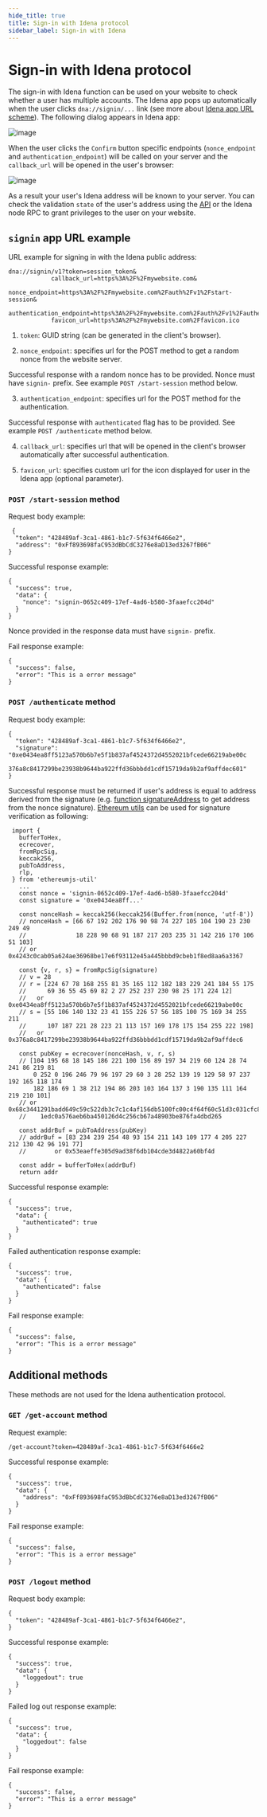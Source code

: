 ```yaml
---
hide_title: true
title: Sign-in with Idena protocol
sidebar_label: Sign-in with Idena
---
```


# Sign-in with Idena protocol

The sign-in with Idena function can be used on your website to check whether a user has multiple accounts. The Idena app pops up automatically when the user clicks `dna://signin/...` link (see more about [Idena app URL scheme](./dna-url)). The following dialog appears in Idena app:

![image](https://user-images.githubusercontent.com/47352542/105166500-5444f180-5b39-11eb-9292-c4a65c9610be.png)

When the user clicks the `Confirm` button specific endpoints (`nonce_endpoint` and `authentication_endpoint`) will be called on your server and the `callback_url` will be opened in the user's browser:

![image](https://user-images.githubusercontent.com/47352542/105168390-e51ccc80-5b3b-11eb-903c-b78399ae3052.png)

As a result your user's Idena address will be known to your server. You can check the validation `state` of the user's address using the [API](http://api.idena.io/api/swagger/index.html#/Identity/Identity) or the Idena node RPC to grant privileges to the user on your website.

## `signin` app URL example

URL example for signing in with the Idena public address:

```
dna://signin/v1?token=session_token&
            callback_url=https%3A%2F%2Fmywebsite.com&
            nonce_endpoint=https%3A%2F%2Fmywebsite.com%2Fauth%2Fv1%2Fstart-session&
            authentication_endpoint=https%3A%2F%2Fmywebsite.com%2Fauth%2Fv1%2Fauthenticate
            favicon_url=https%3A%2F%2Fmywebsite.com%2Ffavicon.ico
```

1. `token`: GUID string (can be generated in the client's browser).

2. `nonce_endpoint`: specifies url for the POST method to get a random nonce from the website server.

Successful response with a random nonce has to be provided. Nonce must have `signin-` prefix.
See example `POST /start-session` method below.

3. `authentication_endpoint`: specifies url for the POST method for the authentication.

Successful response with `authenticated` flag has to be provided.
See example `POST /authenticate` method below.

4. `callback_url`: specifies url that will be opened in the client's browser automatically after successful authentication.

5. `favicon_url`: specifies custom url for the icon displayed for user in the Idena app (optional parameter).

### `POST /start-session` method

Request body example:

```
 {
  "token": "428489af-3ca1-4861-b1c7-5f634f6466e2",
  "address": "0xFf893698faC953dBbCdC3276e8aD13ed3267fB06"
}
```

Successful response example:

```
{
  "success": true,
  "data": {
    "nonce": "signin-0652c409-17ef-4ad6-b580-3faaefcc204d"
  }
}
```

Nonce provided in the response data must have `signin-` prefix.

Fail response example:

```
{
  "success": false,
  "error": "This is a error message"
}
```

### `POST /authenticate` method

Request body example:

```
{
  "token": "428489af-3ca1-4861-b1c7-5f634f6466e2",
  "signature": "0xe0434ea8ff5123a570b6b7e5f1b837af4524372d4552021bfcede66219abe00c
                376a8c8417299be23938b9644ba922ffd36bbbdd1cdf15719da9b2af9affdec601"
}

```

Successful response must be returned if user's address is equal to address derived from the signature (e.g. [function signatureAddress](https://github.com/idena-network/idena-auth/blob/30c3f8f5406592bb297bd78a4e931ed2228d017b/core/auth.go#L109) to get address from the nonce signature). [Ethereum utils](https://github.com/ethereumjs/ethereumjs-util) can be used for signature verification as following:

```
 import {
   bufferToHex,
   ecrecover,
   fromRpcSig,
   keccak256,
   pubToAddress,
   rlp,
 } from 'ethereumjs-util'
   ...
   const nonce = 'signin-0652c409-17ef-4ad6-b580-3faaefcc204d'
   const signature = '0xe0434ea8ff...'

   const nonceHash = keccak256(keccak256(Buffer.from(nonce, 'utf-8'))
   // nonceHash = [66 67 192 202 176 90 98 74 227 105 104 190 23 230 249 49
   //              18 228 90 68 91 187 217 203 235 31 142 216 170 106 51 103]
   // or 0x4243c0cab05a624ae36968be17e6f93112e45a445bbbd9cbeb1f8ed8aa6a3367

   const {v, r, s} = fromRpcSig(signature)
   // v = 28
   // r = [224 67 78 168 255 81 35 165 112 182 183 229 241 184 55 175
   //      69 36 55 45 69 82 2 27 252 237 230 98 25 171 224 12]
   //   or 0xe0434ea8ff5123a570b6b7e5f1b837af4524372d4552021bfcede66219abe00c
   // s = [55 106 140 132 23 41 155 226 57 56 185 100 75 169 34 255 211
   //      107 187 221 28 223 21 113 157 169 178 175 154 255 222 198]
   //   or 0x376a8c8417299be23938b9644ba922ffd36bbbdd1cdf15719da9b2af9affdec6

   const pubKey = ecrecover(nonceHash, v, r, s)
   // [104 195 68 18 145 186 221 100 156 89 197 34 219 60 124 28 74 241 86 219 81
       0 252 0 196 246 79 96 197 29 60 3 28 252 139 19 129 58 97 237 192 165 118 174
       182 186 69 1 38 212 194 86 203 103 164 137 3 190 135 111 164 219 210 101]
   // or 0x68c3441291badd649c59c522db3c7c1c4af156db5100fc00c4f64f60c51d3c031cfc8b13813a6
   //    1edc0a576aeb6ba450126d4c256cb67a48903be876fa4dbd265

   const addrBuf = pubToAddress(pubKey)
   // addrBuf = [83 234 239 254 48 93 154 211 143 109 177 4 205 227 212 130 42 96 191 77]
   //        or 0x53eaeffe305d9ad38f6db104cde3d4822a60bf4d

   const addr = bufferToHex(addrBuf)
   return addr
```

Successful response example:

```
{
  "success": true,
  "data": {
    "authenticated": true
  }
}
```

Failed authentication response example:

```
{
  "success": true,
  "data": {
    "authenticated": false
  }
}
```

Fail response example:

```
{
  "success": false,
  "error": "This is a error message"
}
```

## Additional methods

These methods are not used for the Idena authentication protocol.

### `GET /get-account` method

Request example:

```
/get-account?token=428489af-3ca1-4861-b1c7-5f634f6466e2
```

Successful response example:

```
{
  "success": true,
  "data": {
    "address": "0xFf893698faC953dBbCdC3276e8aD13ed3267fB06"
  }
}
```

Fail response example:

```
{
  "success": false,
  "error": "This is a error message"
}
```

### `POST /logout` method

Request body example:

```
{
  "token": "428489af-3ca1-4861-b1c7-5f634f6466e2",
}
```

Successful response example:

```
{
  "success": true,
  "data": {
    "loggedout": true
  }
}
```

Failed log out response example:

```
{
  "success": true,
  "data": {
    "loggedout": false
  }
}
```

Fail response example:

```
{
  "success": false,
  "error": "This is a error message"
}
```
